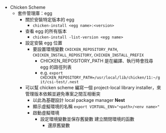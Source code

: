 - Chicken Scheme
	- 套件管理庫：egg
		- 關於安裝特定版本的 egg
			- ``chicken-install <egg name>:<version>``
		- 查看 egg 的所有版本
			- ``chicken-install -list-version <egg name>``
		- 設定安裝 egg 位置
			- 要設置環境變數 `CHICKEN_REPOSITORY_PATH`, `CHICKEN_INSTALL_REPOSITORY`, `CHICKEN_INSTALL_PREFIX`
				- CHICKEN_REPOSITORY_PATH 是在編譯、執行時會找尋 egg 的路徑列表
				- e.g. `export CHICKEN_REPOSITORY_PATH=/usr/local/lib/chicken/11:~/git/csi-test/.nest`
		- 可以幫 chicken scheme 編寫一個 project-local library installer，來管理版本依賴並避免專案之間互相衝突
			- 以此為基礎設計 local package manager **Nest**
			- 顯示虛擬環境的名稱 `export VIRTUAL_ENV="<path>/<env name>"`
			- 啟動虛擬環境
				- 設定環境變數並保存舊變數
				  建立關閉環境的函數
					- 還原舊變數